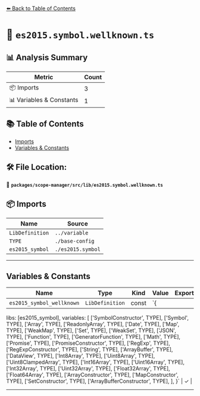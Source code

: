 [⬅️ Back to Table of Contents](../../../../index.md)

# 📄 `es2015.symbol.wellknown.ts`

## 📊 Analysis Summary

| Metric | Count |
|--------|-------|
| 📦 Imports | 3 |
| 📊 Variables & Constants | 1 |

## 📚 Table of Contents

- [Imports](#imports)
- [Variables & Constants](#variables-constants)

## 🛠️ File Location:
📂 **`packages/scope-manager/src/lib/es2015.symbol.wellknown.ts`**

## 📦 Imports

| Name | Source |
|------|--------|
| `LibDefinition` | `../variable` |
| `TYPE` | `./base-config` |
| `es2015_symbol` | `./es2015.symbol` |


---

## Variables & Constants

| Name | Type | Kind | Value | Exported |
|------|------|------|-------|----------|
| `es2015_symbol_wellknown` | `LibDefinition` | const | `{
  libs: [es2015_symbol],
  variables: [
    ['SymbolConstructor', TYPE],
    ['Symbol', TYPE],
    ['Array', TYPE],
    ['ReadonlyArray', TYPE],
    ['Date', TYPE],
    ['Map', TYPE],
    ['WeakMap', TYPE],
    ['Set', TYPE],
    ['WeakSet', TYPE],
    ['JSON', TYPE],
    ['Function', TYPE],
    ['GeneratorFunction', TYPE],
    ['Math', TYPE],
    ['Promise', TYPE],
    ['PromiseConstructor', TYPE],
    ['RegExp', TYPE],
    ['RegExpConstructor', TYPE],
    ['String', TYPE],
    ['ArrayBuffer', TYPE],
    ['DataView', TYPE],
    ['Int8Array', TYPE],
    ['Uint8Array', TYPE],
    ['Uint8ClampedArray', TYPE],
    ['Int16Array', TYPE],
    ['Uint16Array', TYPE],
    ['Int32Array', TYPE],
    ['Uint32Array', TYPE],
    ['Float32Array', TYPE],
    ['Float64Array', TYPE],
    ['ArrayConstructor', TYPE],
    ['MapConstructor', TYPE],
    ['SetConstructor', TYPE],
    ['ArrayBufferConstructor', TYPE],
  ],
}` | ✓ |


---